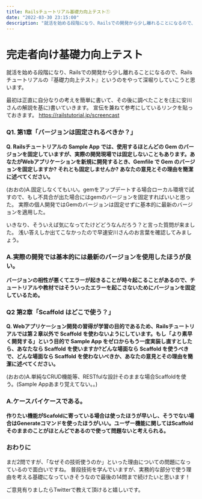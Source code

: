 ```yaml
---
title: Railsチュートリアル基礎力向上テスト①
date: "2022-03-30 23:15:00"
description: "就活を始める段階になり、Railsでの開発から少し離れることになるので、Railsチュートリアルの『基礎力向上テスト』というのをやって深堀りしていこうと思います..."
---
```

# 完走者向け基礎力向上テスト
就活を始める段階になり、Railsでの開発から少し離れることになるので、Railsチュートリアルの『基礎力向上テスト』というのをやって深堀りしていこうと思います。

最初は正直に自分なりの考えを簡単に書いて、その後に調べたことを(主に安川さんの解説を基に)書いていきます。
宣伝を兼ねて参考にしているリンクを貼っておきます。
https://railstutorial.jp/screencast

### Q1. 第1章「バージョンは固定されるべきか？」
**Q. Railsチュートリアルの Sample App では、使用するほとんどの Gem のバージョンを固定していますが、実際の開発現場では固定しないこともあります。あなたがWebアプリケーションを新規に開発するとき、Gemfile で Gem のバージョンを固定しますか? それとも固定しませんか? あなたの意見とその理由を簡潔に述べてください。**

(おおの)A.固定しなくてもいい。gemをアップデートする場合ローカル環境で試すので、もし不具合が出た場合にはgemのバージョンを固定すればいいと思った。
実際の個人開発ではGemのバージョンは固定せずに基本的に最新のバージョンを適用した。

いきなり、そういえば気になってたけどどうなんだろう？と言った質問が来ました。
浅い答えしか出てこなかったので早速安川さんのお言葉を確認してみましょう。

### A.実際の開発では基本的には最新のバージョンを使用したほうが良い。
**バージョンの相性が悪くてエラーが起きることが時々起こることがあるので、チュートリアルや教材ではそういったエラーを起こさないためにバージョンを固定しているため。**


### Q2 第2章「Scaffold はどこで使う？」 
**Q. Webアプリケーション開発の習得が学習の目的であるため、Railsチュートリアルでは第２章以外で Scaffold を使わないようにしています。もし「より素早く開発する」という目的で Sample App をゼロからもう一度実装し直すとしたら、あなたなら Scaffold を使いますか?どんな場面なら Scaffold を使うべきで、どんな場面なら Scaffold を使わないべきか、あなたの意見とその理由を簡潔に述べてください。**

(おおの)A.単純なCRUD機能等、RESTfulな設計そのままな場合Scaffoldを使う。(Sample Appあまり覚えてない。。)

### A.ケースバイケースである。
**作りたい機能がScafoldに寄っている場合は使ったほうが早いし、そうでない場合はGenerateコマンドを使ったほうがいい。ユーザー機能に関してはScaffoldそのままのことがほとんどであるので使って問題ないと考えられる。**


### おわりに
まだ2問ですが、「なぜその技術使うのか」といった理由についての問題になっているので面白いですね。
普段技術を学んでいますが、実務的な部分で使う理由を考える基礎になっていきそうなので最後の14問まで続けたいと思います！


ご意見有りましたらTwitterで教えて頂けると嬉しいです。
